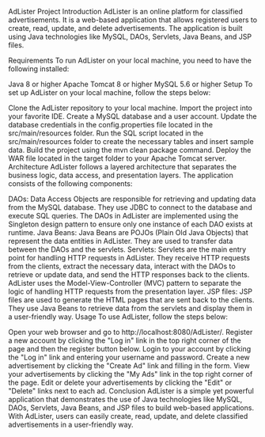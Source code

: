 AdLister Project
Introduction
AdLister is an online platform for classified advertisements. It is a web-based application that allows registered users to create, read, update, and delete advertisements. The application is built using Java technologies like MySQL, DAOs, Servlets, Java Beans, and JSP files.

Requirements
To run AdLister on your local machine, you need to have the following installed:

Java 8 or higher
Apache Tomcat 8 or higher
MySQL 5.6 or higher
Setup
To set up AdLister on your local machine, follow the steps below:

Clone the AdLister repository to your local machine.
Import the project into your favorite IDE.
Create a MySQL database and a user account.
Update the database credentials in the config.properties file located in the src/main/resources folder.
Run the SQL script located in the src/main/resources folder to create the necessary tables and insert sample data.
Build the project using the mvn clean package command.
Deploy the WAR file located in the target folder to your Apache Tomcat server.
Architecture
AdLister follows a layered architecture that separates the business logic, data access, and presentation layers. The application consists of the following components:

DAOs: Data Access Objects are responsible for retrieving and updating data from the MySQL database. They use JDBC to connect to the database and execute SQL queries. The DAOs in AdLister are implemented using the Singleton design pattern to ensure only one instance of each DAO exists at runtime.
Java Beans: Java Beans are POJOs (Plain Old Java Objects) that represent the data entities in AdLister. They are used to transfer data between the DAOs and the servlets.
Servlets: Servlets are the main entry point for handling HTTP requests in AdLister. They receive HTTP requests from the clients, extract the necessary data, interact with the DAOs to retrieve or update data, and send the HTTP responses back to the clients. AdLister uses the Model-View-Controller (MVC) pattern to separate the logic of handling HTTP requests from the presentation layer.
JSP files: JSP files are used to generate the HTML pages that are sent back to the clients. They use Java Beans to retrieve data from the servlets and display them in a user-friendly way.
Usage
To use AdLister, follow the steps below:

Open your web browser and go to http://localhost:8080/AdLister/.
Register a new account by clicking the "Log in" link in the top right corner of the page and then the register button below.
Login to your account by clicking the "Log in" link and entering your username and password.
Create a new advertisement by clicking the "Create Ad" link and filling in the form.
View your advertisements by clicking the "My Ads" link in the top right corner of the page.
Edit or delete your advertisements by clicking the "Edit" or "Delete" links next to each ad.
Conclusion
AdLister is a simple yet powerful application that demonstrates the use of Java technologies like MySQL, DAOs, Servlets, Java Beans, and JSP files to build web-based applications. With AdLister, users can easily create, read, update, and delete classified advertisements in a user-friendly way.